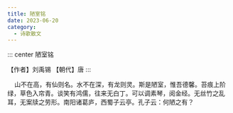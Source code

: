```yaml
---
title: 陋室铭
date: 2023-06-20
category:
  - 诗歌散文
---
```


<!-- more -->


::: center
陋室铭

【作者】刘禹锡  【朝代】唐
:::


&nbsp;&nbsp;&nbsp;&nbsp;山不在高，有仙则名。水不在深，有龙则灵。斯是陋室，惟吾德馨。苔痕上阶绿，草色入帘青。谈笑有鸿儒，往来无白丁。可以调素琴，阅金经。无丝竹之乱耳，无案牍之劳形。南阳诸葛庐，西蜀子云亭。孔子云：何陋之有？



